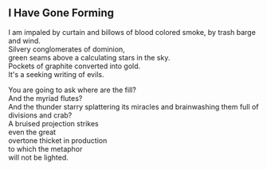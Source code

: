 I Have Gone Forming
-------------------
I am impaled by curtain and billows of blood colored smoke, by trash barge and wind.  
Silvery conglomerates of dominion,  
green seams above a calculating stars in the sky.  
Pockets of graphite converted into gold.  
It's a seeking writing of evils.  
  
You are going to ask where are the fill?  
And the myriad flutes?  
And the thunder starry splattering its miracles and brainwashing them full of  
divisions and crab?  
A bruised projection strikes  
even the great  
overtone thicket in production  
to which the metaphor  
will not be lighted.  
